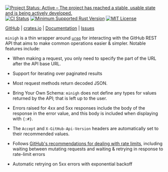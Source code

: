 [![Project Status: Active – The project has reached a stable, usable state and is being actively developed.](https://www.repostatus.org/badges/latest/active.svg)](https://www.repostatus.org/#active)
[![CI Status](https://github.com/jwodder/minigh/actions/workflows/test.yml/badge.svg)](https://github.com/jwodder/minigh/actions/workflows/test.yml)
[![Minimum Supported Rust Version](https://img.shields.io/badge/MSRV-1.82-orange)](https://www.rust-lang.org)
[![MIT License](https://img.shields.io/github/license/jwodder/minigh.svg)](https://opensource.org/licenses/MIT)

[GitHub](https://github.com/jwodder/minigh) | [crates.io](https://crates.io/crates/minigh) | [Documentation](https://docs.rs/minigh) | [Issues](https://github.com/jwodder/minigh/issues)

`minigh` is a thin wrapper around [`ureq`](https://crates.io/crates/ureq) for
interacting with the GitHub REST API that aims to make common operations easier
& simpler.  Notable features include:

- When making a request, you only need to specify the part of the URL after the
  API base URL.

- Support for iterating over paginated results

- Most request methods return decoded JSON.

- Bring Your Own Schema: `minigh` does not define any types for values returned
  by the API; that is left up to the user.

- Errors raised for 4xx and 5xx responses include the body of the response in
  the error value, and this body is included when displaying with `{:#}`.

- The `Accept` and `X-GitHub-Api-Version` headers are automatically set to
  their recommended values.

- Follows [GitHub's recommendations for dealing with rate limits][ratelimit],
  including waiting between mutating requests and waiting & retrying in
  response to rate-limit errors

- Automatic retrying on 5xx errors with exponential backoff

[ratelimit]: https://docs.github.com/en/rest/guides/best-practices-for-using-the-rest-api?apiVersion=2022-11-28#dealing-with-rate-limits
